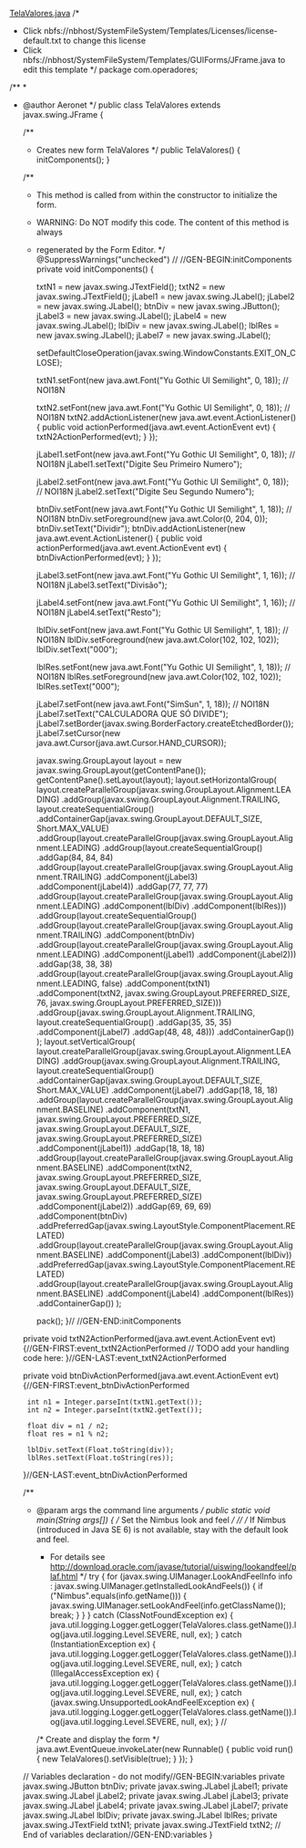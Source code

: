 [TelaValores.java](https://github.com/user-attachments/files/22703437/TelaValores.java)
/*
 * Click nbfs://nbhost/SystemFileSystem/Templates/Licenses/license-default.txt to change this license
 * Click nbfs://nbhost/SystemFileSystem/Templates/GUIForms/JFrame.java to edit this template
 */
package com.operadores;

/**
 *
 * @author Aeronet
 */
public class TelaValores extends javax.swing.JFrame {

    /**
     * Creates new form TelaValores
     */
    public TelaValores() {
        initComponents();
    }

    /**
     * This method is called from within the constructor to initialize the form.
     * WARNING: Do NOT modify this code. The content of this method is always
     * regenerated by the Form Editor.
     */
    @SuppressWarnings("unchecked")
    // <editor-fold defaultstate="collapsed" desc="Generated Code">//GEN-BEGIN:initComponents
    private void initComponents() {

        txtN1 = new javax.swing.JTextField();
        txtN2 = new javax.swing.JTextField();
        jLabel1 = new javax.swing.JLabel();
        jLabel2 = new javax.swing.JLabel();
        btnDiv = new javax.swing.JButton();
        jLabel3 = new javax.swing.JLabel();
        jLabel4 = new javax.swing.JLabel();
        lblDiv = new javax.swing.JLabel();
        lblRes = new javax.swing.JLabel();
        jLabel7 = new javax.swing.JLabel();

        setDefaultCloseOperation(javax.swing.WindowConstants.EXIT_ON_CLOSE);

        txtN1.setFont(new java.awt.Font("Yu Gothic UI Semilight", 0, 18)); // NOI18N

        txtN2.setFont(new java.awt.Font("Yu Gothic UI Semilight", 0, 18)); // NOI18N
        txtN2.addActionListener(new java.awt.event.ActionListener() {
            public void actionPerformed(java.awt.event.ActionEvent evt) {
                txtN2ActionPerformed(evt);
            }
        });

        jLabel1.setFont(new java.awt.Font("Yu Gothic UI Semilight", 0, 18)); // NOI18N
        jLabel1.setText("Digite Seu Primeiro Numero");

        jLabel2.setFont(new java.awt.Font("Yu Gothic UI Semilight", 0, 18)); // NOI18N
        jLabel2.setText("Digite Seu Segundo Numero");

        btnDiv.setFont(new java.awt.Font("Yu Gothic UI Semilight", 1, 18)); // NOI18N
        btnDiv.setForeground(new java.awt.Color(0, 204, 0));
        btnDiv.setText("Dividir");
        btnDiv.addActionListener(new java.awt.event.ActionListener() {
            public void actionPerformed(java.awt.event.ActionEvent evt) {
                btnDivActionPerformed(evt);
            }
        });

        jLabel3.setFont(new java.awt.Font("Yu Gothic UI Semilight", 1, 16)); // NOI18N
        jLabel3.setText("Divisão");

        jLabel4.setFont(new java.awt.Font("Yu Gothic UI Semilight", 1, 16)); // NOI18N
        jLabel4.setText("Resto");

        lblDiv.setFont(new java.awt.Font("Yu Gothic UI Semilight", 1, 18)); // NOI18N
        lblDiv.setForeground(new java.awt.Color(102, 102, 102));
        lblDiv.setText("000");

        lblRes.setFont(new java.awt.Font("Yu Gothic UI Semilight", 1, 18)); // NOI18N
        lblRes.setForeground(new java.awt.Color(102, 102, 102));
        lblRes.setText("000");

        jLabel7.setFont(new java.awt.Font("SimSun", 1, 18)); // NOI18N
        jLabel7.setText("CALCULADORA QUE SÓ DIVIDE");
        jLabel7.setBorder(javax.swing.BorderFactory.createEtchedBorder());
        jLabel7.setCursor(new java.awt.Cursor(java.awt.Cursor.HAND_CURSOR));

        javax.swing.GroupLayout layout = new javax.swing.GroupLayout(getContentPane());
        getContentPane().setLayout(layout);
        layout.setHorizontalGroup(
            layout.createParallelGroup(javax.swing.GroupLayout.Alignment.LEADING)
            .addGroup(javax.swing.GroupLayout.Alignment.TRAILING, layout.createSequentialGroup()
                .addContainerGap(javax.swing.GroupLayout.DEFAULT_SIZE, Short.MAX_VALUE)
                .addGroup(layout.createParallelGroup(javax.swing.GroupLayout.Alignment.LEADING)
                    .addGroup(layout.createSequentialGroup()
                        .addGap(84, 84, 84)
                        .addGroup(layout.createParallelGroup(javax.swing.GroupLayout.Alignment.TRAILING)
                            .addComponent(jLabel3)
                            .addComponent(jLabel4))
                        .addGap(77, 77, 77)
                        .addGroup(layout.createParallelGroup(javax.swing.GroupLayout.Alignment.LEADING)
                            .addComponent(lblDiv)
                            .addComponent(lblRes)))
                    .addGroup(layout.createSequentialGroup()
                        .addGroup(layout.createParallelGroup(javax.swing.GroupLayout.Alignment.TRAILING)
                            .addComponent(btnDiv)
                            .addGroup(layout.createParallelGroup(javax.swing.GroupLayout.Alignment.LEADING)
                                .addComponent(jLabel1)
                                .addComponent(jLabel2)))
                        .addGap(38, 38, 38)
                        .addGroup(layout.createParallelGroup(javax.swing.GroupLayout.Alignment.LEADING, false)
                            .addComponent(txtN1)
                            .addComponent(txtN2, javax.swing.GroupLayout.PREFERRED_SIZE, 76, javax.swing.GroupLayout.PREFERRED_SIZE)))
                    .addGroup(javax.swing.GroupLayout.Alignment.TRAILING, layout.createSequentialGroup()
                        .addGap(35, 35, 35)
                        .addComponent(jLabel7)
                        .addGap(48, 48, 48)))
                .addContainerGap())
        );
        layout.setVerticalGroup(
            layout.createParallelGroup(javax.swing.GroupLayout.Alignment.LEADING)
            .addGroup(javax.swing.GroupLayout.Alignment.TRAILING, layout.createSequentialGroup()
                .addContainerGap(javax.swing.GroupLayout.DEFAULT_SIZE, Short.MAX_VALUE)
                .addComponent(jLabel7)
                .addGap(18, 18, 18)
                .addGroup(layout.createParallelGroup(javax.swing.GroupLayout.Alignment.BASELINE)
                    .addComponent(txtN1, javax.swing.GroupLayout.PREFERRED_SIZE, javax.swing.GroupLayout.DEFAULT_SIZE, javax.swing.GroupLayout.PREFERRED_SIZE)
                    .addComponent(jLabel1))
                .addGap(18, 18, 18)
                .addGroup(layout.createParallelGroup(javax.swing.GroupLayout.Alignment.BASELINE)
                    .addComponent(txtN2, javax.swing.GroupLayout.PREFERRED_SIZE, javax.swing.GroupLayout.DEFAULT_SIZE, javax.swing.GroupLayout.PREFERRED_SIZE)
                    .addComponent(jLabel2))
                .addGap(69, 69, 69)
                .addComponent(btnDiv)
                .addPreferredGap(javax.swing.LayoutStyle.ComponentPlacement.RELATED)
                .addGroup(layout.createParallelGroup(javax.swing.GroupLayout.Alignment.BASELINE)
                    .addComponent(jLabel3)
                    .addComponent(lblDiv))
                .addPreferredGap(javax.swing.LayoutStyle.ComponentPlacement.RELATED)
                .addGroup(layout.createParallelGroup(javax.swing.GroupLayout.Alignment.BASELINE)
                    .addComponent(jLabel4)
                    .addComponent(lblRes))
                .addContainerGap())
        );

        pack();
    }// </editor-fold>//GEN-END:initComponents

    private void txtN2ActionPerformed(java.awt.event.ActionEvent evt) {//GEN-FIRST:event_txtN2ActionPerformed
        // TODO add your handling code here:
    }//GEN-LAST:event_txtN2ActionPerformed

    private void btnDivActionPerformed(java.awt.event.ActionEvent evt) {//GEN-FIRST:event_btnDivActionPerformed

        int n1 = Integer.parseInt(txtN1.getText());
        int n2 = Integer.parseInt(txtN2.getText());
        
        float div = n1 / n2;
        float res = n1 % n2;
        
        lblDiv.setText(Float.toString(div));
        lblRes.setText(Float.toString(res));
        
        
    }//GEN-LAST:event_btnDivActionPerformed

    /**
     * @param args the command line arguments
     */
    public static void main(String args[]) {
        /* Set the Nimbus look and feel */
        //<editor-fold defaultstate="collapsed" desc=" Look and feel setting code (optional) ">
        /* If Nimbus (introduced in Java SE 6) is not available, stay with the default look and feel.
         * For details see http://download.oracle.com/javase/tutorial/uiswing/lookandfeel/plaf.html 
         */
        try {
            for (javax.swing.UIManager.LookAndFeelInfo info : javax.swing.UIManager.getInstalledLookAndFeels()) {
                if ("Nimbus".equals(info.getName())) {
                    javax.swing.UIManager.setLookAndFeel(info.getClassName());
                    break;
                }
            }
        } catch (ClassNotFoundException ex) {
            java.util.logging.Logger.getLogger(TelaValores.class.getName()).log(java.util.logging.Level.SEVERE, null, ex);
        } catch (InstantiationException ex) {
            java.util.logging.Logger.getLogger(TelaValores.class.getName()).log(java.util.logging.Level.SEVERE, null, ex);
        } catch (IllegalAccessException ex) {
            java.util.logging.Logger.getLogger(TelaValores.class.getName()).log(java.util.logging.Level.SEVERE, null, ex);
        } catch (javax.swing.UnsupportedLookAndFeelException ex) {
            java.util.logging.Logger.getLogger(TelaValores.class.getName()).log(java.util.logging.Level.SEVERE, null, ex);
        }
        //</editor-fold>

        /* Create and display the form */
        java.awt.EventQueue.invokeLater(new Runnable() {
            public void run() {
                new TelaValores().setVisible(true);
            }
        });
    }

    // Variables declaration - do not modify//GEN-BEGIN:variables
    private javax.swing.JButton btnDiv;
    private javax.swing.JLabel jLabel1;
    private javax.swing.JLabel jLabel2;
    private javax.swing.JLabel jLabel3;
    private javax.swing.JLabel jLabel4;
    private javax.swing.JLabel jLabel7;
    private javax.swing.JLabel lblDiv;
    private javax.swing.JLabel lblRes;
    private javax.swing.JTextField txtN1;
    private javax.swing.JTextField txtN2;
    // End of variables declaration//GEN-END:variables
}
